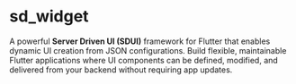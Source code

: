 # sd_widget
A powerful **Server Driven UI (SDUI)** framework for Flutter that enables dynamic UI creation from JSON configurations. Build flexible, maintainable Flutter applications where UI components can be defined, modified, and delivered from your backend without requiring app updates.
